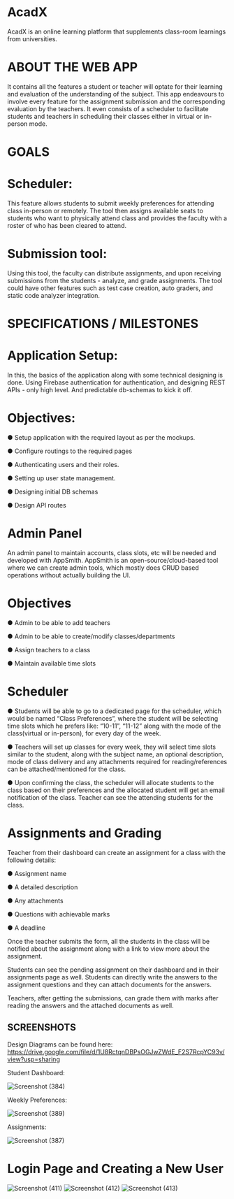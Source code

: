 # AcadX
 
AcadX is an online learning platform that supplements class-room learnings from universities.

# ABOUT THE WEB APP
It contains all the features a student or teacher will optate for their learning and evaluation of the understanding of the subject. This app endeavours to involve every feature for the assignment submission and the corresponding evaluation by the teachers. It even consists of a scheduler to facilitate students and teachers in scheduling their classes either in virtual or in-person mode.

# GOALS
# Scheduler: 
This feature allows students to submit weekly preferences for attending class in-person or remotely. The tool then assigns available seats to students who want to physically attend class and provides the faculty with a roster of who has been cleared to attend. 
# Submission tool:
Using this tool, the faculty can distribute assignments, and upon receiving submissions from the students - analyze, and grade assignments. The tool could have other features such as test case creation, auto graders, and static code analyzer integration. 

# SPECIFICATIONS / MILESTONES

# Application Setup:
In this, the basics of the application along with some technical designing is done. Using Firebase authentication for authentication, and designing REST APIs - only high level. And predictable db-schemas to kick it off.

# Objectives:
●	Setup application with the required layout as per the mockups. 

●	Configure routings to the required pages

●	Authenticating users and their roles.

●	Setting up user state management.

●	Designing initial DB schemas

●	Design API routes

# Admin Panel
An admin panel to maintain accounts, class slots, etc will be needed and developed with AppSmith.
 AppSmith is an open-source/cloud-based tool where  we can create admin tools, which mostly does CRUD based operations without actually building the UI.
 
# Objectives

●	Admin to be able to add teachers

●	Admin to be able to create/modify classes/departments

●	Assign teachers to a class

●	Maintain available time slots

# Scheduler

● Students will be able to go to a dedicated page for the scheduler, which would be named “Class Preferences”, where the student will be selecting time slots which he prefers like: “10-11”, “11-12” along with the mode of the class(virtual or in-person), for every day of the week.

● Teachers will set up classes for every week, they will select time slots similar to the student, along with the subject name, an optional description, mode of class delivery and any attachments required for reading/references can be attached/mentioned for the class. 

● Upon confirming the class, the scheduler will allocate students to the class based on their preferences and the allocated student will get an email notification of the class. Teacher can see the attending students for the class.


# Assignments and Grading

Teacher from their dashboard can create an assignment for a class with the following details:

●	Assignment name

●	A detailed description

●	Any attachments

●	Questions with achievable marks

●	A deadline

Once the teacher submits the form, all the students in the class will be notified about the assignment along with a link to view more about the assignment.

Students can see the pending assignment on their dashboard and in their assignments page as well. Students can directly write the answers to the assignment questions and they can attach documents for the answers.

Teachers, after getting the submissions, can grade them with marks after reading the answers and the attached documents as well.

## SCREENSHOTS

Design Diagrams can be found here: https://drive.google.com/file/d/1U8RctqnDBPsOGJwZWdE_F2S7RcpYC93v/view?usp=sharing

Student Dashboard: 

![Screenshot (384)](https://user-images.githubusercontent.com/47274860/143727294-d2daa257-f61f-4c5a-b3ea-1a4fad610938.png)

Weekly Preferences:

![Screenshot (389)](https://user-images.githubusercontent.com/47274860/143727492-634b56cd-e43c-4560-8474-0c9a50d04d67.png)


Assignments:

![Screenshot (387)](https://user-images.githubusercontent.com/47274860/143727444-cc5c6b61-2c04-45cf-b247-0c943266a86b.png)

# Login Page and Creating a New User

![Screenshot (411)](https://user-images.githubusercontent.com/47274860/143778485-16767f63-7ef4-46b8-aabc-c80f7142e852.png)
![Screenshot (412)](https://user-images.githubusercontent.com/47274860/143778489-de84b34f-a329-4fbc-8de3-1415a2ad700c.png)
![Screenshot (413)](https://user-images.githubusercontent.com/47274860/143778490-da01bf9e-bbd0-4503-bdba-29240b61cfcc.png)





